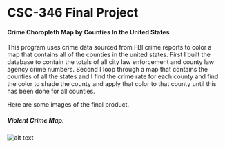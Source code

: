 # CSC-346 Final Project

#### Crime Choropleth Map by Counties In the United States

This program uses crime data sourced from FBI crime reports to color a map that contains all of the 
counties in the united states. First I built the database to contain the totals of all city law enforcement and county
law agency crime numbers. Second I loop through a map that contains the counties of all the states and 
I find the crime rate for each county and find the color to shade the county and apply that color to that county until
 this has been done for all counties. 
 
 Here are some images of the final product. 
 
 
 ##### Violent Crime Map: 
 ![alt text](https://i.imgur.com/fIUdUqE.jpg "Violent Crime Map")
 
 
